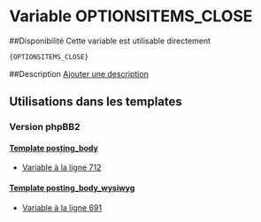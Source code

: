 # Variable OPTIONSITEMS_CLOSE

##Disponibilité
Cette variable est utilisable directement

```html
{OPTIONSITEMS_CLOSE}
```

##Description
[Ajouter une description](https://fa-tvars.appspot.com/var/OPTIONSITEMS_CLOSE)

## Utilisations dans les templates

### Version phpBB2

#### [Template posting_body](subsilver/posting_body.md#readme)
* [Variable &agrave; la ligne 712](../subsilver/posting_body.tpl#L712)

#### [Template posting_body_wysiwyg](subsilver/posting_body_wysiwyg.md#readme)
* [Variable &agrave; la ligne 691](../subsilver/posting_body_wysiwyg.tpl#L691)